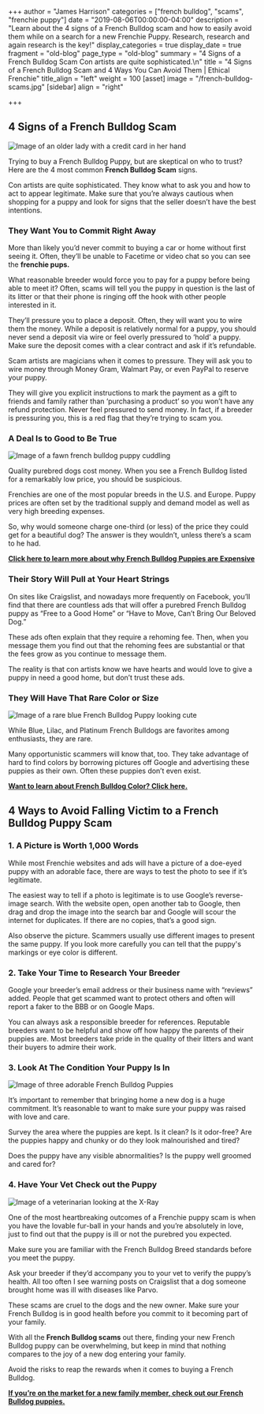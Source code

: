 +++
author = "James Harrison"
categories = ["french bulldog", "scams", "frenchie puppy"]
date = "2019-08-06T00:00:00-04:00"
description = "Learn about the 4 signs of a French Bulldog scam and how to easily avoid them while on a search for a new Frenchie Puppy. Research, research and again research is the key!"
display_categories = true
display_date = true
fragment = "old-blog"
page_type = "old-blog"
summary = "4 Signs of a French Bulldog Scam Con artists are quite sophisticated.\n"
title = "4 Signs of a French Bulldog Scam and 4 Ways You Can Avoid Them | Ethical Frenchie"
title_align = "left"
weight = 100
[asset]
image = "/french-bulldog-scams.jpg"
[sidebar]
align = "right"

+++
## 4 Signs of a French Bulldog Scam

![Image of an older lady with a credit card in her hand](/images/frenchbulldoggrandma2.jpg "older-lady-with-a-credit-card")

Trying to buy a French Bulldog Puppy, but are skeptical on who to trust? Here are the 4 most common **French Bulldog Scam** signs.

Con artists are quite sophisticated. They know what to ask you and how to act to appear legitimate. Make sure that you’re always cautious when shopping for a puppy and look for signs that the seller doesn’t have the best intentions.

### They Want You to Commit Right Away

More than likely you’d never commit to buying a car or home without first seeing it. Often, they’ll be unable to Facetime or video chat so you can see the  **frenchie pups.**

What reasonable breeder would force you to pay for a puppy before being able to meet it? Often, scams will tell you the puppy in question is the last of its litter or that their phone is ringing off the hook with other people interested in it.

They’ll pressure you to place a deposit. Often, they will want you to wire them the money. While a deposit is relatively normal for a puppy, you should never send a deposit via wire or feel overly pressured to ‘hold’ a puppy. Make sure the deposit comes with a clear contract and ask if it’s refundable.

Scam artists are magicians when it comes to pressure. They will ask you to wire money through Money Gram, Walmart Pay, or even PayPal to reserve your puppy.

They will give you explicit instructions to mark the payment as a gift to friends and family rather than ‘purchasing a product’ so you won’t have any refund protection. Never feel pressured to send money. In fact, if a breeder is pressuring you, this is a red flag that they’re trying to scam you.

### A Deal Is to Good to Be True

![Image of a fawn french bulldog puppy cuddling](/images/frenchbulldogscams.jpg "fawn-french-bulldog-puppy")

Quality purebred dogs cost money. When you see a French Bulldog listed for a remarkably low price, you should be suspicious.

Frenchies are one of the most popular breeds in the U.S. and Europe. Puppy prices are often set by the traditional supply and demand model as well as very high breeding expenses.

So, why would someone charge one-third (or less) of the price they could get for a beautiful dog? The answer is they wouldn’t, unless there’s a scam to he had.

[**Click here to learn more about why French Bulldog Puppies are Expensive**](https://ethicalfrenchie.com/blog/why-french-bulldogs-are-expensive-before-adoption/ "Why are French Bulldogs Expensive")

### Their Story Will Pull at Your Heart Strings

On sites like Craigslist, and nowadays more frequently on Facebook, you’ll find that there are countless ads that will offer a purebred French Bulldog puppy as “Free to a Good Home” or “Have to Move, Can’t Bring Our Beloved Dog.”

These ads often explain that they require a rehoming fee. Then, when you message them you find out that the rehoming fees are substantial or that the fees grow as you continue to message them.

The reality is that con artists know we have hearts and would love to give a puppy in need a good home, but don’t trust these ads.

### They Will Have That Rare Color or Size

![Image of a rare blue French Bulldog Puppy looking cute](/images/blue-frenchie.jpg "rare-blue-french-bulldog-puppy")

While Blue, Lilac, and Platinum French Bulldogs are favorites among enthusiasts, they are rare.

Many opportunistic scammers will know that, too. They take advantage of hard to find colors by borrowing pictures off Google and advertising these puppies as their own. Often these puppies don’t even exist.

[**Want to learn about French Bulldog Color? Click here.**](https://ethicalfrenchie.com/blog/french-bulldog-colors-explained/ "French Bulldog Colors")

## 4 Ways to Avoid Falling Victim to a French Bulldog Puppy Scam

### 1. A Picture is Worth 1,000 Words

While most Frenchie websites and ads will have a picture of a doe-eyed puppy with an adorable face, there are ways to test the photo to see if it’s legitimate.

The easiest way to tell if a photo is legitimate is to use Google’s reverse-image search. With the website open, open another tab to Google, then drag and drop the image into the search bar and Google will scour the internet for duplicates. If there are no copies, that’s a good sign.

Also observe the picture. Scammers usually use different images to present the same puppy. If you look more carefully you can tell that the puppy's markings or eye color is different.

### 2. Take Your Time to Research Your Breeder

Google your breeder’s email address or their business name with “reviews” added. People that get scammed want to protect others and often will report a faker to the BBB or on Google Maps.

You can always ask a responsible breeder for references. Reputable breeders want to be helpful and show off how happy the parents of their puppies are. Most breeders take pride in the quality of their litters and want their buyers to admire their work.

### 3. Look At The Condition Your Puppy Is In

![Image of three adorable French Bulldog Puppies](/images/French-bulldog-puppies.jpg "french-bulldog-puppies")

It’s important to remember that bringing home a new dog is a huge commitment. It’s reasonable to want to make sure your puppy was raised with love and care.

Survey the area where the puppies are kept. Is it clean? Is it odor-free? Are the puppies happy and chunky or do they look malnourished and tired?

Does the puppy have any visible abnormalities? Is the puppy well groomed and cared for?

### 4. Have Your Vet Check out the Puppy

![Image of a veterinarian looking at the X-Ray](/images/vet.jpg "vet-looking-at-x-ray")

One of the most heartbreaking outcomes of a Frenchie puppy scam is when you have the lovable fur-ball in your hands and you’re absolutely in love, just to find out that the puppy is ill or not the purebred you expected.

Make sure you are familiar with the French Bulldog Breed standards before you meet the puppy.

Ask your breeder if they’d accompany you to your vet to verify the puppy’s health. All too often I see warning posts on Craigslist that a dog someone brought home was ill with diseases like Parvo.

These scams are cruel to the dogs and the new owner. Make sure your French Bulldog is in good health before you commit to it becoming part of your family.

With all the  **French Bulldog scams** out there, finding your new French Bulldog puppy can be overwhelming, but keep in mind that nothing compares to the joy of a new dog entering your family.

Avoid the risks to reap the rewards when it comes to buying a French Bulldog.

[**If you’re on the market for a new family member, check out our French Bulldog puppies.**](https://ethicalfrenchie.com/puppies/ "French Bulldog Puppies")